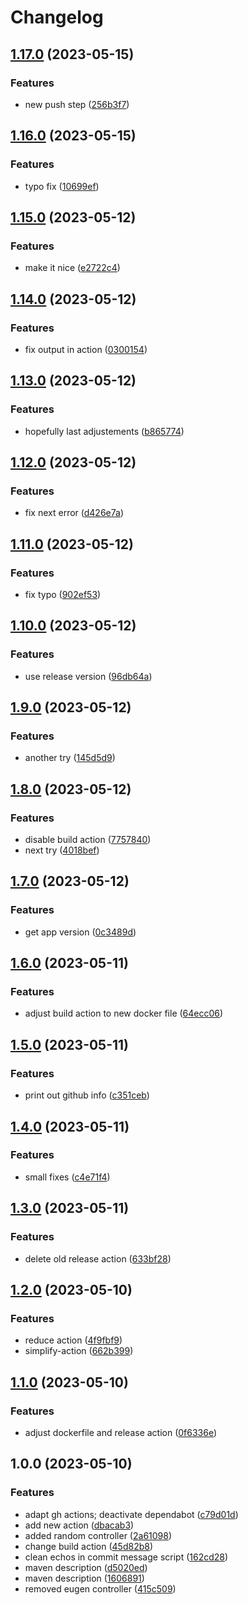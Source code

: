 # Changelog

## [1.17.0](https://github.com/coc-university/spring-app-template-philipp/compare/v1.16.0...v1.17.0) (2023-05-15)


### Features

* new push step ([256b3f7](https://github.com/coc-university/spring-app-template-philipp/commit/256b3f7d1207602bc434d8c47962acfeb1f64b6c))

## [1.16.0](https://github.com/coc-university/spring-app-template-philipp/compare/v1.15.0...v1.16.0) (2023-05-15)


### Features

* typo fix ([10699ef](https://github.com/coc-university/spring-app-template-philipp/commit/10699ef8046c80f8a51f82fc88e43390176a00c9))

## [1.15.0](https://github.com/coc-university/spring-app-template-philipp/compare/v1.14.0...v1.15.0) (2023-05-12)


### Features

* make it nice ([e2722c4](https://github.com/coc-university/spring-app-template-philipp/commit/e2722c469fe831a2550394068f9bdbfaf116f8fa))

## [1.14.0](https://github.com/coc-university/spring-app-template-philipp/compare/v1.13.0...v1.14.0) (2023-05-12)


### Features

* fix output in action ([0300154](https://github.com/coc-university/spring-app-template-philipp/commit/0300154e7e48139774f47ffeb506b31311b38a25))

## [1.13.0](https://github.com/coc-university/spring-app-template-philipp/compare/v1.12.0...v1.13.0) (2023-05-12)


### Features

* hopefully last adjustements ([b865774](https://github.com/coc-university/spring-app-template-philipp/commit/b865774450d2493ebef448cbee51024c439f3c56))

## [1.12.0](https://github.com/coc-university/spring-app-template-philipp/compare/v1.11.0...v1.12.0) (2023-05-12)


### Features

* fix next error ([d426e7a](https://github.com/coc-university/spring-app-template-philipp/commit/d426e7a8811764d765729833bae6364675f8cceb))

## [1.11.0](https://github.com/coc-university/spring-app-template-philipp/compare/v1.10.0...v1.11.0) (2023-05-12)


### Features

* fix typo ([902ef53](https://github.com/coc-university/spring-app-template-philipp/commit/902ef539c551891cae0376174202be7a1ae57c71))

## [1.10.0](https://github.com/coc-university/spring-app-template-philipp/compare/v1.9.0...v1.10.0) (2023-05-12)


### Features

* use release version ([96db64a](https://github.com/coc-university/spring-app-template-philipp/commit/96db64acc7a3b3cdaae531d4740881bdbebd06db))

## [1.9.0](https://github.com/coc-university/spring-app-template-philipp/compare/v1.8.0...v1.9.0) (2023-05-12)


### Features

* another try ([145d5d9](https://github.com/coc-university/spring-app-template-philipp/commit/145d5d993604492095c2f5922cc9ad5bc24b21e8))

## [1.8.0](https://github.com/coc-university/spring-app-template-philipp/compare/v1.7.0...v1.8.0) (2023-05-12)


### Features

* disable build action ([7757840](https://github.com/coc-university/spring-app-template-philipp/commit/77578402a642667e4997d01bcef24fad6728147a))
* next try ([4018bef](https://github.com/coc-university/spring-app-template-philipp/commit/4018befc7db8805ec27ab44dd2fe3e2a7421c22b))

## [1.7.0](https://github.com/coc-university/spring-app-template-philipp/compare/v1.6.0...v1.7.0) (2023-05-12)


### Features

* get app version ([0c3489d](https://github.com/coc-university/spring-app-template-philipp/commit/0c3489d8a36cca762f287479ff6eaa72fd49c80e))

## [1.6.0](https://github.com/coc-university/spring-app-template-philipp/compare/v1.5.0...v1.6.0) (2023-05-11)


### Features

* adjust build action to new docker file ([64ecc06](https://github.com/coc-university/spring-app-template-philipp/commit/64ecc0616ba33a0c5e681915fa770fc881cb425b))

## [1.5.0](https://github.com/coc-university/spring-app-template-philipp/compare/v1.4.0...v1.5.0) (2023-05-11)


### Features

* print out github info ([c351ceb](https://github.com/coc-university/spring-app-template-philipp/commit/c351cebd0215644b0fe5be381abcdbe2d57e4632))

## [1.4.0](https://github.com/coc-university/spring-app-template-philipp/compare/v1.3.0...v1.4.0) (2023-05-11)


### Features

* small fixes ([c4e71f4](https://github.com/coc-university/spring-app-template-philipp/commit/c4e71f45d6864e057a90d58b5b8d11c39393af87))

## [1.3.0](https://github.com/coc-university/spring-app-template-philipp/compare/v1.2.0...v1.3.0) (2023-05-11)


### Features

* delete old release action ([633bf28](https://github.com/coc-university/spring-app-template-philipp/commit/633bf280a9e212496c32dfedb23c825189fa7aef))

## [1.2.0](https://github.com/coc-university/spring-app-template-philipp/compare/v1.1.0...v1.2.0) (2023-05-10)


### Features

* reduce action ([4f9fbf9](https://github.com/coc-university/spring-app-template-philipp/commit/4f9fbf93e6c7b39cb8263a642238c8be26bf0fea))
* simplify-action ([662b399](https://github.com/coc-university/spring-app-template-philipp/commit/662b399de7d183221c9983d6a9f655f231ab8d8f))

## [1.1.0](https://github.com/coc-university/spring-app-template-philipp/compare/v1.0.0...v1.1.0) (2023-05-10)


### Features

* adjust dockerfile and release action ([0f6336e](https://github.com/coc-university/spring-app-template-philipp/commit/0f6336e46531478854a6a729db4b9fecbe4c57a3))

## 1.0.0 (2023-05-10)


### Features

* adapt gh actions; deactivate dependabot ([c79d01d](https://github.com/coc-university/spring-app-template-philipp/commit/c79d01d5d5133b82c48fec5353cada60f9940d17))
* add new action ([dbacab3](https://github.com/coc-university/spring-app-template-philipp/commit/dbacab33c3e17855f58782d95a292a51b385db88))
* added random controller ([2a61098](https://github.com/coc-university/spring-app-template-philipp/commit/2a61098ab6dbf668e25f60153f1514222a7aa1c8))
* change build action ([45d82b8](https://github.com/coc-university/spring-app-template-philipp/commit/45d82b88655df066bec1468f0e211a399a2de4c1))
* clean echos in commit message script ([162cd28](https://github.com/coc-university/spring-app-template-philipp/commit/162cd2800ff607e235dd841311fcf4a90b76bb74))
* maven description ([d5020ed](https://github.com/coc-university/spring-app-template-philipp/commit/d5020edd35028dd78719d7e427fd8c88e02fe3f0))
* maven description ([1606891](https://github.com/coc-university/spring-app-template-philipp/commit/1606891ce1cb8a4fb3e05305da5ba9c995f1a1e7))
* removed eugen controller ([415c509](https://github.com/coc-university/spring-app-template-philipp/commit/415c509cc2106f39456c90e03aa701dc8554ba82))
